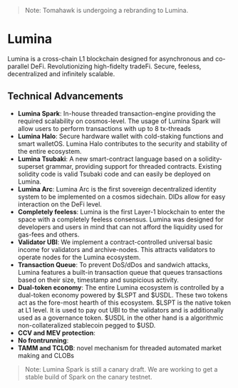 > Note: Tomahawk is undergoing a rebranding to Lumina.

# Lumina

Lumina is a cross-chain L1 blockchain designed for asynchronous and co-parallel DeFi. Revolutionizing high-fidelty tradeFi. Secure, feeless, decentralized and infinitely scalable.
 

## Technical Advancements

- **Lumina Spark**: In-house threaded transaction-engine providing the required scalability on cosmos-level. The usage of Lumina Spark will allow users to perform transactions with up to 8 tx-threads
- **Lumina Halo**: Secure hardware wallet with cold-staking functions and smart walletOS. Lumina Halo contributes to the security and stability of the entire ecosystem.  
- **Lumina Tsubaki**: A new smart-contract language based on a solidity-superset grammar, providing support for threaded contracts. Existing solidity code is valid Tsubaki code and can easily be deployed on Lumina.
- **Lumina Arc**:  Lumina Arc is the first sovereign decentralized identity system to be implemented on a cosmos sidechain. DIDs allow for easy interaction on the DeFi level.
- **Completely feeless**: Lumina is the first Layer-1 blockchain to enter the space with a completely feeless consensus. Lumina was designed for developers and users in mind that can not afford the liquidity used for gas-fees and others.  
- **Validator UBI**: We implement a contract-controlled universal basic income for validators and archive-nodes. This attracts validators to operate nodes for the Lumina ecosystem.
- **Transaction Queue**: To prevent DoS/dDos and sandwich attacks, Lumina features a built-in transaction queue that queues transactions based on their size, timestamp and suspicious activity.
- **Dual-token economy**: The entire Lumina ecosystem is controlled by a dual-token economy powered by $LSPT and $USDL. These two tokens act as the fore-most hearth of this ecosystem. $LSPT is the native token at L1 level. It is used to pay out UBI to the validators and is additionally used as a governance token. $USDL in the other hand is a algorithmic non-collateralized stablecoin pegged to $USD.
- **CCV and MEV protection**: 
- **No frontrunning**:
- **TAMM and TCLOB**: novel mechanism for threaded automated market making and CLOBs


> Note: Lumina Spark is still a canary draft. We are working to get a stable build of Spark on the canary testnet.
